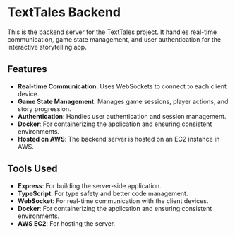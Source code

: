 # TextTales Backend

This is the backend server for the TextTales project. It handles real-time communication, game state management, and user authentication for the interactive storytelling app.

## Features

- **Real-time Communication**: Uses WebSockets to connect to each client device.
- **Game State Management**: Manages game sessions, player actions, and story progression.
- **Authentication**: Handles user authentication and session management.
- **Docker**: For containerizing the application and ensuring consistent environments.
- **Hosted on AWS**: The backend server is hosted on an EC2 instance in AWS.


## Tools Used

- **Express**: For building the server-side application.
- **TypeScript**: For type safety and better code management.
- **WebSocket**: For real-time communication with the client devices.
- **Docker**: For containerizing the application and ensuring consistent environments.
- **AWS EC2**: For hosting the server.
